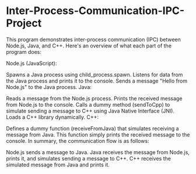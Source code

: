 # Inter-Process-Communication-IPC-Project

This program demonstrates inter-process communication (IPC) between Node.js, Java, and C++. Here's an overview of what each part of the program does:

Node.js (JavaScript):

Spawns a Java process using child_process.spawn.
Listens for data from the Java process and prints it to the console.
Sends a message "Hello from Node.js" to the Java process.
Java:

Reads a message from the Node.js process.
Prints the received message from Node.js to the console.
Calls a dummy method (sendToCpp) to simulate sending a message to C++ using Java Native Interface (JNI).
Loads a C++ library dynamically.
C++:

Defines a dummy function (receiveFromJava) that simulates receiving a message from Java.
This function simply prints the received message to the console.
In summary, the communication flow is as follows:

Node.js sends a message to Java.
Java receives the message from Node.js, prints it, and simulates sending a message to C++.
C++ receives the simulated message from Java and prints it.
